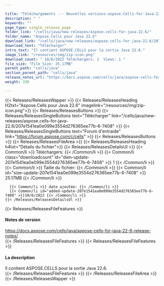 ```yaml
---

title: "Téléchargements --- Nouvelles versions-aspose.Cells-for-Java-22.6"
description: " "
keywords: ""
page_type: single_release_page
folder_link: "/cells/java/new-releases/aspose.cells-for-java-22.6/"
folder_name: "Aspose.Cells pour Java 22.6"
download_link: "/cells/java/new-releases/aspose.cells-for-java-22.6/207e1541ea0e099e3554d276365ee77b-6-7408"
download_text: "Télécharger"
intro_text: "Il contient ASPOSE.CELLS pour la sortie Java 22.6."
image_link: "/resources/img/zip-icon.png"
download_count: " 10/6/2022 Téléchargers: 1  Views: 1 "
file_size: "File Size: 25.17MB"
parent_path: "cells/java"
section_parent_path: "cells/java"
release_notes_url: "https://docs.aspose.com/cells/java/aspose-cells-for-java-22-6-release-notes"
weight: 330

---
```


{{< Releases/ReleasesWapper >}}
  {{< Releases/ReleasesHeading H2txt="Aspose.Cells pour Java 22.6" imagelink="/resources/img/zip-icon.png">}}
  {{< Releases/ReleasesButtons >}}
    {{< Releases/ReleasesSingleButtons text="Télécharger" link="/cells/java/new-releases/aspose.cells-for-java-22.6/207e1541ea0e099e3554d276365ee77b-6-7408" >}}
    {{< Releases/ReleasesSingleButtons text="Forum d'entraide" link="https://forum.aspose.com/c/cells" >}}
  {{< Releases/ReleasesButtons >}}
  {{< Releases/ReleasesFileArea >}}
    {{< Releases/ReleasesHeading h4txt="Détails du fichier">}}
    {{< Releases/ReleasesDetailsUl >}}
      {{< Common/li >}} Téléchargers: {{< /Common/li >}}
      {{< Common/li class="downloadcount" id="dwn-update-207e1541ea0e099e3554d276365ee77b-6-7408" >}} 1 {{< /Common/li >}}
      {{< Common/li >}} Taille du fichier: {{< /Common/li >}}
      {{< Common/li id="size-update-207e1541ea0e099e3554d276365ee77b-6-7408" >}} 25.17MB {{< /Common/li >}}

      {{< Common/li >}} date ajoutée: {{< /Common/li >}}
      {{< Common/li id="added-update-207e1541ea0e099e3554d276365ee77b-6-7408" >}}10/6/2022 {{< /Common/li >}}
    {{< /Releases/ReleasesDetailsUl >}}

  {{< Releases/ReleasesFileFeatures >}}
      <h4>Notes de version</h4><div><a href='https://docs.aspose.com/cells/java/aspose-cells-for-java-22-6-release-notes/'>https://docs.aspose.com/cells/java/aspose-cells-for-java-22-6-release-notes/</a></div>
  {{< /Releases/ReleasesFileFeatures >}}
  {{< Releases/ReleasesFileFeatures >}}
      <h4>La description</h4><div class="HTMLDescription">Il contient ASPOSE.CELLS pour la sortie Java 22.6.</div>
  {{< /Releases/ReleasesFileFeatures >}}
 {{< /Releases/ReleasesFileArea >}}
{{< /Releases/ReleasesWapper >}}


